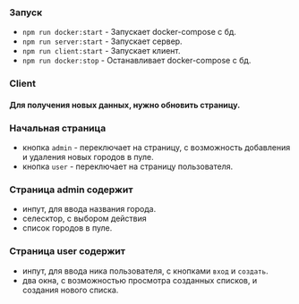 ### Запуск
- `npm run docker:start` - Запускает docker-compose с бд.
- `npm run server:start` - Запускает сервер.
- `npm run client:start` - Запускает клиент.
- `npm run docker:stop` - Останавливает docker-compose с бд.

### Client
#### Для получения новых данных, нужно обновить страницу.

### Начальная страница
- кнопка `admin` - переключает на страницу, с возможность добавления и удаления новых городов в пуле.
- кнопка `user` - переключает на страницу пользователя.

### Страница admin содержит
- инпут, для ввода названия города.
- селесктор, с выбором действия
- список городов в пуле.

### Страница user содержит
- инпут, для ввода ника пользователя, с кнопками `вход` и `создать`.
- два окна, с возможностью просмотра созданных списков, и создания нового списка.

